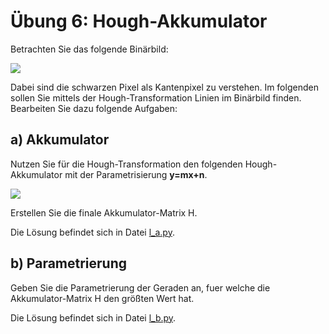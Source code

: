 # Übung 6: Hough-Akkumulator

Betrachten Sie das folgende Binärbild:

![](data/houghImg.png)


Dabei sind die schwarzen Pixel als Kantenpixel zu verstehen. 
Im folgenden sollen Sie mittels der Hough-Transformation Linien im Binärbild finden. 
Bearbeiten Sie dazu folgende Aufgaben:

## a) Akkumulator

Nutzen Sie für die Hough-Transformation den folgenden Hough-Akkumulator mit der 
Parametrisierung **y=mx+n**. 

![](data/houghAcc.png)


Erstellen Sie die finale Akkumulator-Matrix H.

Die Lösung befindet sich in Datei [l_a.py](l_a.py).

## b) Parametrierung

Geben Sie die Parametrierung der Geraden an, 
fuer welche die Akkumulator-Matrix H den größten Wert hat.

Die Lösung befindet sich in Datei [l_b.py](l_b.py).
